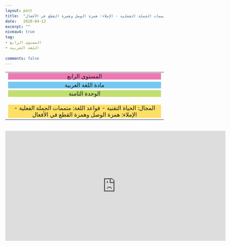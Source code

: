 ```yaml
---
layout: post
title:  "المستوى الرابع - مادة اللغة العربية - الوحدة الثامنة - المجال: الحياة التقنية - قواعد اللغة: متممات الجملة الفعلية - الإملاء: همزة الوصل وهمزة القطع في الأفعال"
date:   2020-04-12
excerpt: ""
niveau4: true
tag:
- المستوى الرابع 
- اللغة العربية

comments: false
---
```

<center>   
   <img style="display: none;" src="/assets/img/thumbnails/4-8-SanabilMedia.com.jpg" alt="" width="1" height="1">
<table dir="rtl" style="width: 100%; text-align: center; font-size: large;"><tbody>
<tr><td><div style="background-color: #ec79b3;"><span>
المستوى الرابع
</span></div></td></tr>
<tr><td><div style="background-color: #75c9f0; "><span>
مادة اللغة العربية
</span></div></td></tr>
<tr><td><div style="background-color: #c2de6e; "><span>
 الوحدة الثامنة

</span></div></td></tr><tr>
<td><div style="background-color: #ffe066; ">
المجال: الحياة التقنية - قواعد اللغة: متممات الجملة الفعلية - الإملاء: همزة الوصل وهمزة القطع في الأفعال

</div></td></tr>
</tbody></table><br>
<iframe width="700px" height="350px" src="https://www.youtube.com/embed/bTDwE7dT2qk?rel=0&controls=1&showinfo=0&modestbranding=1&enablejsapi=1" allowfullscreen frameborder="0" ></iframe>
</center>
